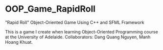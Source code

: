 # OOP_Game_RapidRoll

"Rapid Roll" Object-Oriented Game Using C++ and SFML Framework

This is a game I create when learning Object-Oriented Programming course at the University of Adelaide.
Collaborators: Dang Quang Nguyen, Manh Hoang Khuat.
